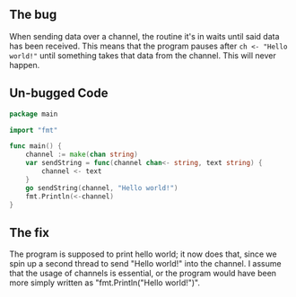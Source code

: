 ## The bug

When sending data over a channel, the routine it's in waits until said data has been received. This means that the program pauses after `ch <- "Hello world!"` until something takes that data from the channel. This will never happen.

## Un-bugged Code

```go
package main

import "fmt"

func main() {
	channel := make(chan string)
	var sendString = func(channel chan<- string, text string) {
		channel <- text
	}
	go sendString(channel, "Hello world!")
	fmt.Println(<-channel)
}
```

## The fix
The program is supposed to print hello world; it now does that, since we spin up a second thread to send "Hello world!" into the channel. I assume that the usage of channels is essential, or the program would have been more simply written as "fmt.Println("Hello world!")".